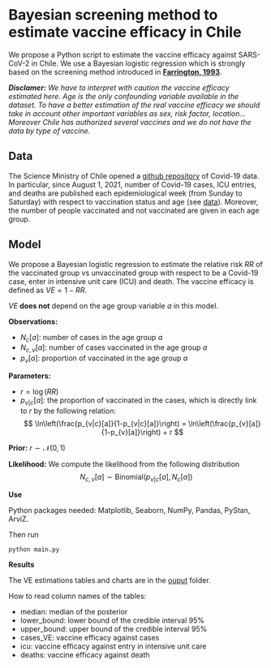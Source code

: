 # Bayesian screening method to estimate vaccine efficacy in Chile

We propose a Python script to estimate the vaccine efficacy against SARS-CoV-2 in Chile. We use a Bayesian logistic regression which is strongly based on the screening method introduced in
**[Farrington, 1993](https://pubmed.ncbi.nlm.nih.gov/8225751/)**.

_**Disclamer:** We have to interpret with caution the vaccine efficacy estimated here. Age is the only confounding variable available in the dataset. To have a better estimation of the real vaccine efficacy we should take in account other important variables as sex, risk factor, location... Moreover Chile has authorized several vaccines and we do not have the data by type of vaccine._

## Data

The Science Ministry of Chile opened a [github repository](https://github.com/MinCiencia/Datos-COVID19/) of Covid-19 data. In particular, since August 1, 2021,
number of Covid-19 cases, ICU entries, and deaths are published each epidemiological week (from Sunday to Saturday) with respect to vaccination status and age (see [data](https://github.com/MinCiencia/Datos-COVID19/tree/master/output/producto89)). Moreover, the number of people vaccinated and not vaccinated are given in each age group.

## Model

We propose a Bayesian logistic regression to estimate the relative risk $RR$ of the vaccinated group vs unvaccinated group with respect to be a Covid-19 case, enter in intensive unit care (ICU) and death. The vaccine efficacy is defined as $VE = 1-RR$.

$VE$ **does not** depend on the age group variable $a$ in this model.

**Observations:**

- $N_{c}[a]$: number of cases in the age group $a$
- $N_{c,v}[a]$: number of cases vaccinated in the age group $a$
- $p_{v}[a]$: proportion of vaccinated in the age group $a$

**Parameters:**

- $r=\log(RR)$
- $p_{v|c}[a]$: the proportion of vaccinated in the cases, which is directly link to $r$ by the following relation:
  $$
  \ln\left(\frac{p_{v|c}[a]}{1-p_{v|c}[a]}\right) = \ln\left(\frac{p_{v}[a]}{1-p_{v}[a]}\right) + r
  $$

**Prior:** $r \sim \mathcal{N}(0,1)$

**Likelihood:** We compute the likelihood from the following distribution $$N_{c,v}[a] \sim \mathrm{Binomial}\left(p_{v|c}[a],N_{c}[a]\right)$$

**Use**

Python packages needed: Matplotlib, Seaborn, NumPy, Pandas, PyStan, ArviZ.

Then run

```
python main.py
```

**Results**

The VE estimations tables and charts are in the [ouput](https://github.com/AntoineBraultChile/bayesian-screening-method/tree/main/output) folder.

How to read column names of the tables:

- median: median of the posterior
- lower_bound: lower bound of the credible interval 95%
- upper_bound: upper bound of the credible interval 95%
- cases_VE: vaccine efficacy against cases
- icu: vaccine efficacy against entry in intensive unit care
- deaths: vaccine efficacy against death
